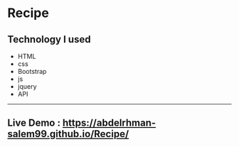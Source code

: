 # Recipe

Technology I used
---
- HTML 
- css 
- Bootstrap
- js
- jquery
- API


--- 

## Live Demo : <https://abdelrhman-salem99.github.io/Recipe/>
